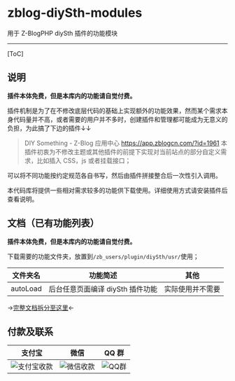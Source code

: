 # zblog-diySth-modules

用于 Z-BlogPHP diySth 插件的功能模块

----
[ToC]

## 说明

**插件本体免费，但是本库内的功能请自觉付费。**

插件机制是为了在不修改底层代码的基础上实现额外的功能效果，然而某个需求本身代码量并不高，或者需要的用户并不多时，创建插件和管理都可能成为无意义的负担，为此搞了下边的插件↓↓

> DIY Something - Z-Blog 应用中心
> https://app.zblogcn.com/?id=1961
> 本插件初衷为不修改主题或其他插件的前提下实现对当前站点的部分自定义需求，比如插入 CSS，js 或者挂载接口；

可以将不同功能按约定规范各自书写，然后由插件拼接整合后一次性引入调用。

本代码库将提供一些相对需求较多的功能供下载使用。详细使用方式请安装插件后查看说明。

## 文档（已有功能列表）

**插件本体免费，但是本库内的功能请自觉付费。**

下载需要的功能文件夹，放置到`/zb_users/plugin/diySth/usr/`使用；

| 文件夹名 | 功能简述                         | 其他             |
| -------- | -------------------------------- | ---------------- |
| autoLoad | 后台任意页面编译 diySth 插件功能 | 实际使用并不需要 |

→[完整文档拆分至这里][doc]←

##  付款及联系

| 支付宝                | 微信                | QQ 群           |
| --------------------- | ------------------- | --------------- |
| ![支付宝收款][Alipay] | ![微信收款][WeChat] | ![QQ群][qGroup] |



[Alipay]: https://cdn.jsdelivr.net/gh/wdssmq/zblog-diySth-modules@master/doc/Alipay.jpg  "支付宝收款"

[WeChat]: https://cdn.jsdelivr.net/gh/wdssmq/zblog-diySth-modules@master/doc/WeChat.png  "微信收款"

[qGroup]: https://cdn.jsdelivr.net/gh/wdssmq/zblog-diySth-modules@master/doc/qGroup.jpg  "QQ群"

[doc]: https://github.com/wdssmq/zblog-diySth-modules/blob/master/doc/doc.md "文档"
